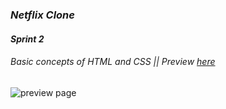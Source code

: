 ### *Netflix Clone*  
#### *Sprint 2*  
###### Basic concepts of HTML and CSS || Preview [here](https://alexandercelis.github.io/sprint2/)
<img src="https://i.imgur.com/AGa79Jp.png" alt="preview page"/>
